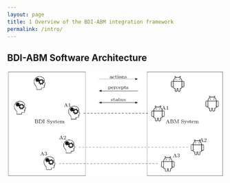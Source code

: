 ```yaml
---
layout: page
title: 1 Overview of the BDI-ABM integration framework
permalink: /intro/
---
```



## BDI-ABM Software Architecture

<img alt="BDI-ABM software achitecture" src="/fig-arch.png" width="849"/>


